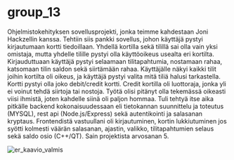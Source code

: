 # group_13

Ohjelmistokehityksen sovellusprojekti, jonka teimme kahdestaan Joni Hackzellin kanssa. Tehtiin siis pankki sovellus, johon käyttäjä pystyi kirjautumaan kortti tiedoillaan. Yhdellä kortilla sekä tilillä sai olla vain yksi omistaja, mutta yhdelle tilille pystyi olla käyttöoikeus usealta eri kortilta. Kirjauduttuaan käyttäjä pystyi selaamaan tilitapahtumia, nostamaan rahaa, katsomaan tilin saldon sekä siirtämään rahaa. Käyttäjälle näkyi kaikki tilit joihin kortilta oli oikeus, ja käyttäjä pystyi valita mitä tiliä halusi tarkastella. Kortti pystyi olla joko debit/credit kortti. Credit kortilla oli luottoraja, jonka yli ei voinut tehdä siirtoja tai nostoja. Työtä olisi pitänyt olla tekemässä oikeasti viisi ihmistä, joten kahdelle siinä oli paljon hommaa. Tuli tehtyä itse aika pitkälle backend kokonaisuudessaan eli tietokannan suunnittelu ja toteutus (MYSQL), rest api (Node.js/Express) sekä autentikointi ja salasanan kryptaus. Frontendistä vastuullani oli kirjautuminen, kortin lukkiutuminen jos syötti kolmesti väärän salasanan, ajastin, valikko, tilitapahtumien selaus sekä saldo osio (C++/QT). Sain projektista arvosanan 5. 

![er_kaavio_valmis](https://github.com/janikasavela/Pankki/assets/115933418/433d2173-f50e-443a-be15-00e29a037f87)




